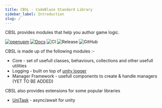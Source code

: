 ```yaml
---
title: CBSL - CodeBlaze Standard Library
sidebar_label: Introduction
slug: /
---
```


CBSL provides modules that help you author game logic.

[![openupm](https://img.shields.io/npm/v/io.codeblaze.cbsl?label=openupm&registry_uri=https://package.openupm.com)](https://openupm.com/packages/io.codeblaze.cbsl/)
[![Docs](https://img.shields.io/github/workflow/status/BLaZeKiLL/CBSL/Release?label=Docs)](https://blazekill.github.io/CBSL/)
![CI](https://github.com/BLaZeKiLL/CBSL/workflows/CI/badge.svg)
![Release](https://github.com/BLaZeKiLL/CBSL/workflows/Release/badge.svg)
![GitHub](https://img.shields.io/github/license/BLaZeKiLL/CBSL)

CBSL is made up of the following modules :-
- Core - set of usefull classes, behaviours, collections and other usefull utilities
- Logging - built on top of [unity logger](https://docs.unity3d.com/ScriptReference/Debug-unityLogger.html)
- Manager Framework - usefull components to create & handle managers (YET TO BE ADDED)

CBSL also provides extensions for some popular libraries
- [UniTask](https://github.com/Cysharp/UniTask) - async/await for unity